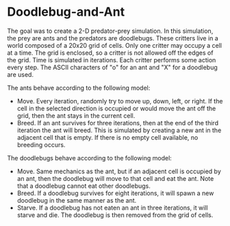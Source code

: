 # Doodlebug-and-Ant
The goal was to create a 2-D predator-prey simulation. In this simulation, the prey are ants and the predators are doodlebugs. These critters live in a world composed of a 20x20 grid of cells. Only one critter may occupy a cell at a time. The grid is enclosed, so a critter is not allowed off the edges of the grid. Time is simulated in iterations. Each critter performs some action every step. The ASCII characters of "o" for an ant and "X" for a doodlebug are used.
  
The ants behave according to the following model:  

- Move. Every iteration, randomly try to move up, down, left, or right. If the cell in the selected direction is occupied or would move the ant off the grid, then the ant stays in the current cell.  
- Breed. If an ant survives for three iterations, then at the end of the third iteration the ant will breed. This is simulated by creating a new ant in the adjacent cell that is empty. If there is no empty cell available, no breeding occurs.  
  
The doodlebugs behave according to the following model:  

- Move. Same mechanics as the ant, but if an adjacent cell is occupied by an ant, then the doodlebug will move to that cell and eat the ant. Note that a doodlebug cannot eat other doodlebugs.  
- Breed. If a doodlebug survives for eight iterations, it will spawn a new doodlebug in the same manner as the ant.  
- Starve. If a doodlebug has not eaten an ant in three iterations, it will starve and die. The doodlebug is then removed from the grid of cells.  
